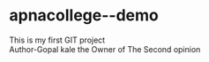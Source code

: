 # apnacollege--demo
This is my first GIT project
<br>
Author-Gopal kale the Owner of The Second opinion

